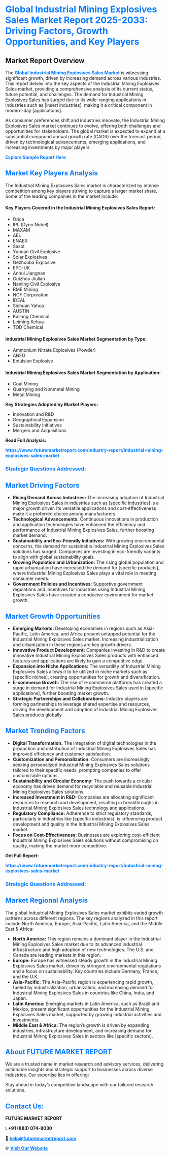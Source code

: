<h1 style="color: #007BFF;">Global Industrial Mining Explosives Sales Market Report 2025-2033: Driving Factors, Growth Opportunities, and Key Players</h1>

<section id="overview">
<h2>Market Report Overview</h2>
<p>The <a href="https://www.futuremarketreport.com/industry-report/industrial-mining-explosives-sales-market" style="color: #007BFF; text-decoration: none;"><strong>Global Industrial Mining Explosives Sales Market</strong></a> is witnessing significant growth, driven by increasing demand across various industries. This report delves into the key aspects of the Industrial Mining Explosives Sales market, providing a comprehensive analysis of its current status, future potential, and challenges. The demand for Industrial Mining Explosives Sales has surged due to its wide-ranging applications in industries such as [insert industries], making it a critical component in modern-day [applications].</p>
<p>As consumer preferences shift and industries innovate, the Industrial Mining Explosives Sales market continues to evolve, offering both challenges and opportunities for stakeholders. The global market is expected to expand at a substantial compound annual growth rate (CAGR) over the forecast period, driven by technological advancements, emerging applications, and increasing investments by major players.</p>
</section>

<section id="overview">
<p><a href="https://www.futuremarketreport.com/request-sample/reportId=104213" style="color: #007BFF; text-decoration: none;"><strong>Explore Sample Report Here</strong></a></p>
</section>

<section id="key-players">
<h2 style="color: #007BFF;">Market Key Players Analysis</h2>
<p>The Industrial Mining Explosives Sales market is characterized by intense competition among key players striving to capture a larger market share. Some of the leading companies in the market include:</p>
<h4>Key Players Covered in the Industrial Mining Explosives Sales Report:</h4>
<ul><li>Orica</li><li>IPL (Dyno Nobel)</li><li>MAXAM</li><li>AEL</li><li>ENAEX</li><li>Sasol</li><li>Yunnan Civil Explosive</li><li>Solar Explosives</li><li>Gezhouba Explosive</li><li>EPC-UK</li><li>Anhui Jiangnan</li><li>Guizhou Jiulian</li><li>Nanling Civil Explosive</li><li>BME Mining</li><li>NOF Corporation</li><li>IDEAL</li><li>Sichuan Yahua</li><li>AUSTIN</li><li>Kailong Chemical</li><li>Leiming Kehua</li><li>TOD Chemical</li></ul>
<h4>Industrial Mining Explosives Sales Market Segmentation by Type:</h4>
<ul><li>Ammonium Nitrate Explosives (Powder)</li><li>ANFO</li><li>Emulsion Explosive</li></ul>

<h4>Industrial Mining Explosives Sales Market Segmentation by Application:</h4>
<ul><li>Coal Mining</li><li>Quarrying and Nonmetal Mining</li><li>Metal Mining</li></ul>
<p><strong>Key Strategies Adopted by Market Players:</strong></p>
<ul>
<li>Innovation and R&D</li>
<li>Geographical Expansion</li>
<li>Sustainability Initiatives</li>
<li>Mergers and Acquisitions</li>
</ul>
</section>

<section>
<p><strong>Read Full Analysis: </strong></p><a href="https://www.futuremarketreport.com/industry-report/industrial-mining-explosives-sales-market" style="color: #007BFF; text-decoration: none;"><strong>https://www.futuremarketreport.com/industry-report/industrial-mining-explosives-sales-market</strong></a>
<h3 style="color: #007BFF;">Strategic Questions Addressed:</h3>
</section>

<section id="driving-factors">
<h2 style="color: #007BFF;">Market Driving Factors</h2>
<ul>
<li><strong>Rising Demand Across Industries:</strong> The increasing adoption of Industrial Mining Explosives Sales in industries such as [specific industries] is a major growth driver. Its versatile applications and cost-effectiveness make it a preferred choice among manufacturers.</li>
<li><strong>Technological Advancements:</strong> Continuous innovations in production and application technologies have enhanced the efficiency and performance of Industrial Mining Explosives Sales, further boosting market demand.</li>
<li><strong>Sustainability and Eco-Friendly Initiatives:</strong> With growing environmental concerns, the demand for sustainable Industrial Mining Explosives Sales solutions has surged. Companies are investing in eco-friendly variants to align with global sustainability goals.</li>
<li><strong>Growing Population and Urbanization:</strong> The rising global population and rapid urbanization have increased the demand for [specific products], where Industrial Mining Explosives Sales plays a vital role in meeting consumer needs.</li>
<li><strong>Government Policies and Incentives:</strong> Supportive government regulations and incentives for industries using Industrial Mining Explosives Sales have created a conducive environment for market growth.</li>
</ul>
</section>

<section id="growth-opportunities">
<h2 style="color: #007BFF;">Market Growth Opportunities</h2>
<ul>
<li><strong>Emerging Markets:</strong> Developing economies in regions such as Asia-Pacific, Latin America, and Africa present untapped potential for the Industrial Mining Explosives Sales market. Increasing industrialization and urbanization in these regions are key growth drivers.</li>
<li><strong>Innovative Product Development:</strong> Companies investing in R&D to create innovative Industrial Mining Explosives Sales products with enhanced features and applications are likely to gain a competitive edge.</li>
<li><strong>Expansion into Niche Applications:</strong> The versatility of Industrial Mining Explosives Sales allows it to be utilized in niche markets such as [specific niches], creating opportunities for growth and diversification.</li>
<li><strong>E-commerce Growth:</strong> The rise of e-commerce platforms has created a surge in demand for Industrial Mining Explosives Sales used in [specific applications], further boosting market growth.</li>
<li><strong>Strategic Partnerships and Collaborations:</strong> Industry players are forming partnerships to leverage shared expertise and resources, driving the development and adoption of Industrial Mining Explosives Sales products globally.</li>
</ul>
</section>

<section id="trending-factors">
<h2 style="color: #007BFF;">Market Trending Factors</h2>
<ul>
<li><strong>Digital Transformation:</strong> The integration of digital technologies in the production and distribution of Industrial Mining Explosives Sales has improved efficiency and customer satisfaction.</li>
<li><strong>Customization and Personalization:</strong> Consumers are increasingly seeking personalized Industrial Mining Explosives Sales solutions tailored to their specific needs, prompting companies to offer customizable options.</li>
<li><strong>Sustainability and Circular Economy:</strong> The push towards a circular economy has driven demand for recyclable and reusable Industrial Mining Explosives Sales solutions.</li>
<li><strong>Increased Investment in R&D:</strong> Companies are allocating significant resources to research and development, resulting in breakthroughs in Industrial Mining Explosives Sales technology and applications.</li>
<li><strong>Regulatory Compliance:</strong> Adherence to strict regulatory standards, particularly in industries like [specific industries], is influencing product development and quality in the Industrial Mining Explosives Sales market.</li>
<li><strong>Focus on Cost-Effectiveness:</strong> Businesses are exploring cost-efficient Industrial Mining Explosives Sales solutions without compromising on quality, making the market more competitive.</li>
</ul>
</section>

<section>
<p><strong>Get Full Report: </strong></p><a href="https://www.futuremarketreport.com/industry-report/industrial-mining-explosives-sales-market" style="color: #007BFF; text-decoration: none;"><strong>https://www.futuremarketreport.com/industry-report/industrial-mining-explosives-sales-market</strong></a>
<h3 style="color: #007BFF;">Strategic Questions Addressed:</h3>
</section>


<section id="regional-analysis">
<h2 style="color: #007BFF;">Market Regional Analysis</h2>
<p>The global Industrial Mining Explosives Sales market exhibits varied growth patterns across different regions. The key regions analyzed in this report include North America, Europe, Asia-Pacific, Latin America, and the Middle East & Africa:</p>
<ul>
<li><strong>North America:</strong> This region remains a dominant player in the Industrial Mining Explosives Sales market due to its advanced industrial infrastructure and high adoption of new technologies. The U.S. and Canada are leading markets in this region.</li>
<li><strong>Europe:</strong> Europe has witnessed steady growth in the Industrial Mining Explosives Sales market, driven by stringent environmental regulations and a focus on sustainability. Key countries include Germany, France, and the U.K.</li>
<li><strong>Asia-Pacific:</strong> The Asia-Pacific region is experiencing rapid growth, fueled by industrialization, urbanization, and increasing demand for Industrial Mining Explosives Sales in countries like China, India, and Japan.</li>
<li><strong>Latin America:</strong> Emerging markets in Latin America, such as Brazil and Mexico, present significant opportunities for the Industrial Mining Explosives Sales market, supported by growing industrial activities and investments.</li>
<li><strong>Middle East & Africa:</strong> The region’s growth is driven by expanding industries, infrastructure development, and increasing demand for Industrial Mining Explosives Sales in sectors like [specific sectors].</li>
</ul>
</section>

<footer>
<h2 style="color: #007BFF;">About FUTURE MARKET REPORT</h2>
<p>We are a trusted name in market research and advisory services, delivering actionable insights and strategic support to businesses across diverse industries. Our expertise lies in offering:</p>

<p>Stay ahead in today’s competitive landscape with our tailored research solutions.</p>

<h2 style="color: #007BFF;">Contact Us:</h2>
<p><strong>FUTURE MARKET REPORT</strong></p>
<p>📞 <strong>+91 (883) 074-8030</strong></p>
<p>📧 <strong><a href="mailto:help@futuremarketreport.com" style="color: #007BFF;">help@futuremarketreport.com</a></strong></p>
<p>🌐 <strong><a href="https://www.futuremarketreport.com/" style="color: #007BFF;">Visit Our Website</a></strong></p>
</footer>